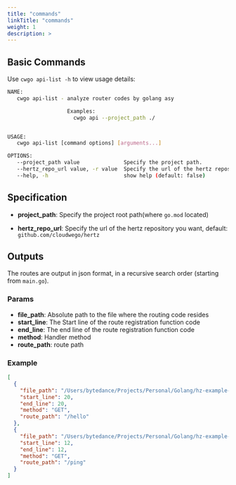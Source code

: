 ```yaml
---
title: "commands"
linkTitle: "commands"
weight: 1
description: >
---
```


## Basic Commands

Use `cwgo api-list -h` to view usage details:

```sh
NAME:
   cwgo api-list - analyze router codes by golang asy

                   Examples:
                     cwgo api --project_path ./


USAGE:
   cwgo api-list [command options] [arguments...]

OPTIONS:
   --project_path value              Specify the project path.
   --hertz_repo_url value, -r value  Specify the url of the hertz repository you want (default: github.com/cloudwego/hertz)
   --help, -h                        show help (default: false)
```

## Specification

- **project_path**: Specify the project root path(where `go.mod` located)

- **hertz_repo_url**: Specify the url of the hertz repository you want, default: `github.com/cloudwego/hertz`

## Outputs

The routes are output in json format, in a recursive search order (starting from `main.go`).

### Params

- **file_path**: Absolute path to the file where the routing code resides
- **start_line**: The Start line of the route registration function code
- **end_line**: The end line of the route registration function code
- **method**: Handler method
- **route_path**: route path

### Example

```json
[
  {
    "file_path": "/Users/bytedance/Projects/Personal/Golang/hz-example-thrift/biz/router/hello/example/hello.go",
    "start_line": 20,
    "end_line": 20,
    "method": "GET",
    "route_path": "/hello"
  },
  {
    "file_path": "/Users/bytedance/Projects/Personal/Golang/hz-example-thrift/router.go",
    "start_line": 12,
    "end_line": 12,
    "method": "GET",
    "route_path": "/ping"
  }
]
```
